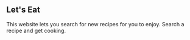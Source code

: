 ## Let's Eat
This website lets you search for new recipes for you to enjoy. Search a recipe and get cooking.
